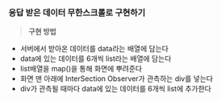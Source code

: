### 응답 받은 데이터 무한스크롤로 구현하기 <br>
>**구현 방법**
- 서버에서 받아온 데이터를 data라는 배열에 담는다
- data에 있는 데이터를 6개씩 list라는 배열에 담는다
- list배열을 map()을 통해 화면에 뿌려준다
- 화면 맨 아래에 InterSection Observer가 관측하는 div를 넣는다
- div가 관측될 때마다 data에 있는 데이터를 6개씩 list에 추가한다